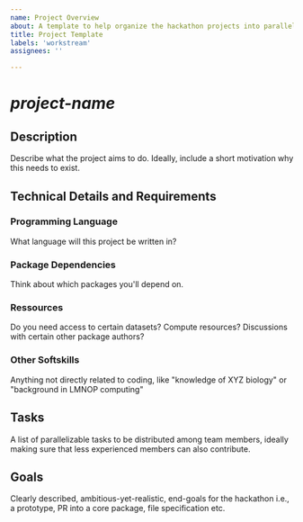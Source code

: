 ```yaml
---
name: Project Overview
about: A template to help organize the hackathon projects into parallelizable tasks
title: Project Template
labels: 'workstream'
assignees: ''

---
```


# _project-name_

## Description
Describe what the project aims to do. Ideally, include a short motivation why this needs to exist. 

## Technical Details and Requirements

### Programming Language
What language will this project be written in?

### Package Dependencies
Think about which packages you'll depend on. 

### Ressources
Do you need access to certain datasets? Compute resources? Discussions with certain other package authors?

### Other Softskills
Anything not directly related to coding, like "knowledge of XYZ biology" or "background in LMNOP computing"

## Tasks
A list of parallelizable tasks to be distributed among team members, ideally making sure that less experienced members can also contribute.

## Goals
Clearly described, ambitious-yet-realistic, end-goals for the hackathon i.e., a prototype, PR into a core package, file specification etc.
